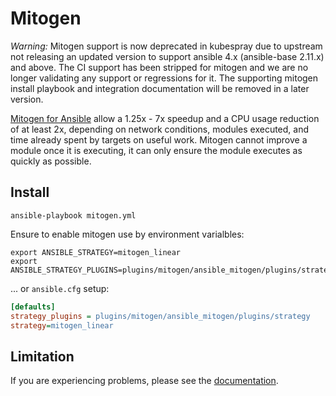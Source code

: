 # Mitogen

*Warning:* Mitogen support is now deprecated in kubespray due to upstream not releasing an updated version to support ansible 4.x (ansible-base 2.11.x) and above. The CI support has been stripped for mitogen and we are no longer validating any support or regressions for it. The supporting mitogen install playbook and integration documentation will be removed in a later version.

[Mitogen for Ansible](https://mitogen.networkgenomics.com/ansible_detailed.html) allow a 1.25x - 7x speedup and a CPU usage reduction of at least 2x, depending on network conditions, modules executed, and time already spent by targets on useful work. Mitogen cannot improve a module once it is executing, it can only ensure the module executes as quickly as possible.

## Install

```ShellSession
ansible-playbook mitogen.yml
```

Ensure to enable mitogen use by environment varialbles:

```ShellSession
export ANSIBLE_STRATEGY=mitogen_linear
export ANSIBLE_STRATEGY_PLUGINS=plugins/mitogen/ansible_mitogen/plugins/strategy
```

... or `ansible.cfg` setup:

```ini
[defaults]
strategy_plugins = plugins/mitogen/ansible_mitogen/plugins/strategy
strategy=mitogen_linear
```

## Limitation

If you are experiencing problems, please see the [documentation](https://mitogen.networkgenomics.com/ansible_detailed.html#noteworthy-differences).
